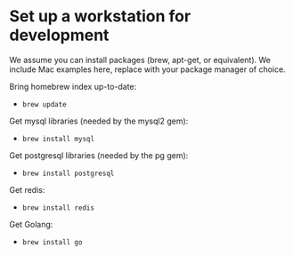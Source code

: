 # Set up a workstation for development

We assume you can install packages (brew, apt-get, or equivalent). We include Mac examples here, replace with your package manager of choice.

Bring homebrew index up-to-date:
* `brew update`

Get mysql libraries (needed by the mysql2 gem):
* `brew install mysql`

Get postgresql libraries (needed by the pg gem):
* `brew install postgresql`
 
Get redis:
* `brew install redis`

Get Golang:
* `brew install go`
